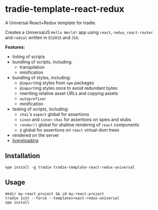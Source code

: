 # tradie-template-react-redux

A Universal React+Redux template for tradie.

Creates a UniversalJS `Hello World!` app using `react`, `redux`, `react-router` and `redial` written in `ES2015` and `JSX`.

**Features:**

- linting of scripts
- bundling of scripts, including:
  - transpilation
  - minification
- bundling of styles, including:
  - `@import`ing styles from `npm` packages
  - `@import`ing styles once to avoid redundant bytes
  - rewriting relative asset URLs and copying assets
  - `autoprefixer`
  - minification
- testing of scripts, including:
  - `chai`'s `expect` global for assertions
  - `sinon` and `sinon-chai` for assertions on spies and stubs
  - `render()` global for shallow rendering of `react` components
  - `$` global for assertions on `react` virtual-dom trees
- rendered on the server
- [livereloading](https://www.npmjs.com/package/tradie-plugin-livereload)

## Installation

    npm install -g tradie tradie-template-react-redux-universal

## Usage

    mkdir my-react-project && cd my-react-project
    tradie init --force --template=react-redux-universal
    npm install
